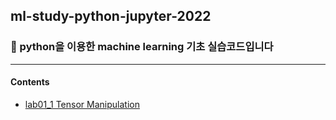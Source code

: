 ## ml-study-python-jupyter-2022
### 🌱 python을 이용한 machine learning 기초 실습코드입니다
---
#### Contents
+ [lab01_1 Tensor Manipulation](https://leecrossun.github.io/ml-study-python-jupyter-2022/lab01_1_Tensor_Manipulation.html)
